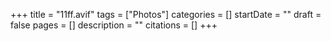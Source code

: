+++
title = "11ff.avif"
tags = ["Photos"]
categories = []
startDate = ""
draft = false
pages = []
description = ""
citations = []
+++
